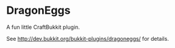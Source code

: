 DragonEggs
==========

A fun little CraftBukkit plugin.

See http://dev.bukkit.org/bukkit-plugins/dragoneggs/ for details.
